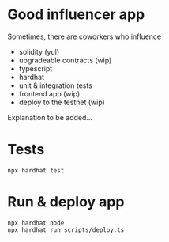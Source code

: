 # Good influencer app

Sometimes, there are coworkers who influence 

* solidity (yul)
* upgradeable contracts (wip)
* typescript
* hardhat
* unit & integration tests
* frontend app (wip)
* deploy to the testnet (wip)

Explanation to be added...

# Tests

```shell
npx hardhat test
```

# Run & deploy app
```shell
npx hardhat node
npx hardhat run scripts/deploy.ts
```


